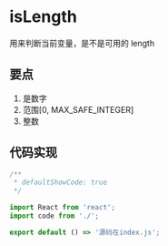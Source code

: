 # isLength

用来判断当前变量，是不是可用的 length

## 要点

1. 是数字
2. 范围[0, MAX_SAFE_INTEGER]
3. 整数

## 代码实现

```jsx
/**
 * defaultShowCode: true
 */

import React from 'react';
import code from './';

export default () => '源码在index.js';
```
